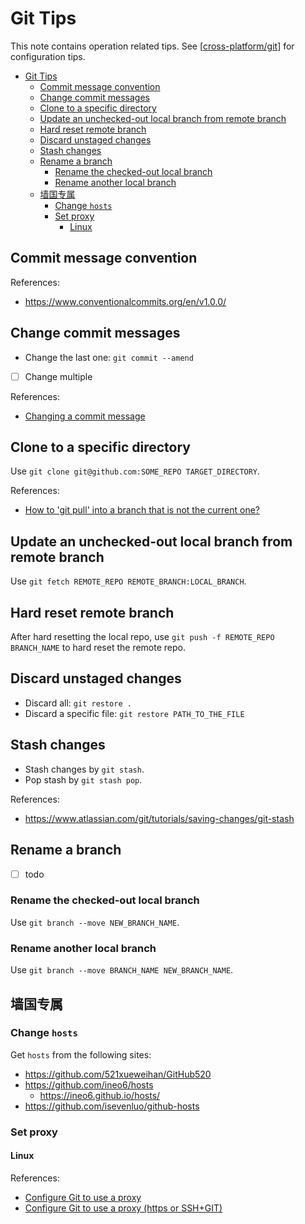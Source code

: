 # Git Tips

This note contains operation related tips. See [[cross-platform/git]] for configuration tips.

- [Git Tips](#git-tips)
    - [Commit message convention](#commit-message-convention)
    - [Change commit messages](#change-commit-messages)
    - [Clone to a specific directory](#clone-to-a-specific-directory)
    - [Update an unchecked-out local branch from remote branch](#update-an-unchecked-out-local-branch-from-remote-branch)
    - [Hard reset remote branch](#hard-reset-remote-branch)
    - [Discard unstaged changes](#discard-unstaged-changes)
    - [Stash changes](#stash-changes)
    - [Rename a branch](#rename-a-branch)
        - [Rename the checked-out local branch](#rename-the-checked-out-local-branch)
        - [Rename another local branch](#rename-another-local-branch)
    - [墙国专属](#墙国专属)
        - [Change `hosts`](#change-hosts)
        - [Set proxy](#set-proxy)
            - [Linux](#linux)

## Commit message convention

References:

- https://www.conventionalcommits.org/en/v1.0.0/

## Change commit messages

- Change the last one: `git commit --amend`
- [ ] Change multiple

References:

- [Changing a commit message](https://docs.github.com/en/pull-requests/committing-changes-to-your-project/creating-and-editing-commits/changing-a-commit-message)

## Clone to a specific directory

Use `git clone git@github.com:SOME_REPO TARGET_DIRECTORY`.

References:

- [How to 'git pull' into a branch that is not the current one?](https://stackoverflow.com/questions/651038/how-do-i-clone-a-git-repository-into-a-specific-folder)

## Update an unchecked-out local branch from remote branch

Use `git fetch REMOTE_REPO REMOTE_BRANCH:LOCAL_BRANCH`.

## Hard reset remote branch

After hard resetting the local repo, use `git push -f REMOTE_REPO BRANCH_NAME` to hard reset the remote repo.

## Discard unstaged changes

- Discard all: `git restore .`
- Discard a specific file: `git restore PATH_TO_THE_FILE`

## Stash changes

- Stash changes by `git stash`.
- Pop stash by `git stash pop`.

References:

- https://www.atlassian.com/git/tutorials/saving-changes/git-stash

## Rename a branch

- [ ] todo

### Rename the checked-out local branch

Use `git branch --move NEW_BRANCH_NAME`.

### Rename another local branch

Use `git branch --move BRANCH_NAME NEW_BRANCH_NAME`.

## 墙国专属

### Change `hosts`

Get `hosts` from the following sites:

- https://github.com/521xueweihan/GitHub520
- https://github.com/ineo6/hosts
    - https://ineo6.github.io/hosts/
- https://github.com/isevenluo/github-hosts

### Set proxy

#### Linux

References:

- [Configure Git to use a proxy](https://gist.github.com/evantoli/f8c23a37eb3558ab8765)
- [Configure Git to use a proxy (https or SSH+GIT)](https://gist.github.com/ozbillwang/005bd1dfc597a2f3a00148834ad3e551)

[//begin]: # "Autogenerated link references for markdown compatibility"
[cross-platform/git]: ../notes_OS/cross-platform/git.md "Git Configuration"
[//end]: # "Autogenerated link references"
